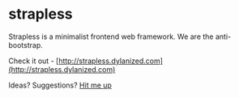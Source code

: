 strapless
===
 
Strapless is a minimalist frontend web framework. We are the anti-bootstrap.

Check it out - [http://strapless.dylanized.com](http://strapless.dylanized.com)

Ideas? Suggestions? [Hit me up](http://twitter.com/dylanized)
